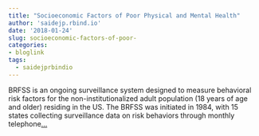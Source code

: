 ```yaml
---
title: "Socioeconomic Factors of Poor Physical and Mental Health"
author: 'saidejp.rbind.io'
date: '2018-01-24'
slug: socioeconomic-factors-of-poor-
categories:
- bloglink
tags:
  - saidejprbindio
---
```


BRFSS is an ongoing surveillance system designed to measure behavioral risk factors for the non-institutionalized adult population (18 years of age and older) residing in the US. The BRFSS was initiated in 1984, with 15 states collecting surveillance data on risk behaviors through monthly telephone[... <i class="fas fa-external-link-alt"></i>](https://saidejp.rbind.io/post/socioeconomic-factors-of-poor-physical-and-mental-health/)

